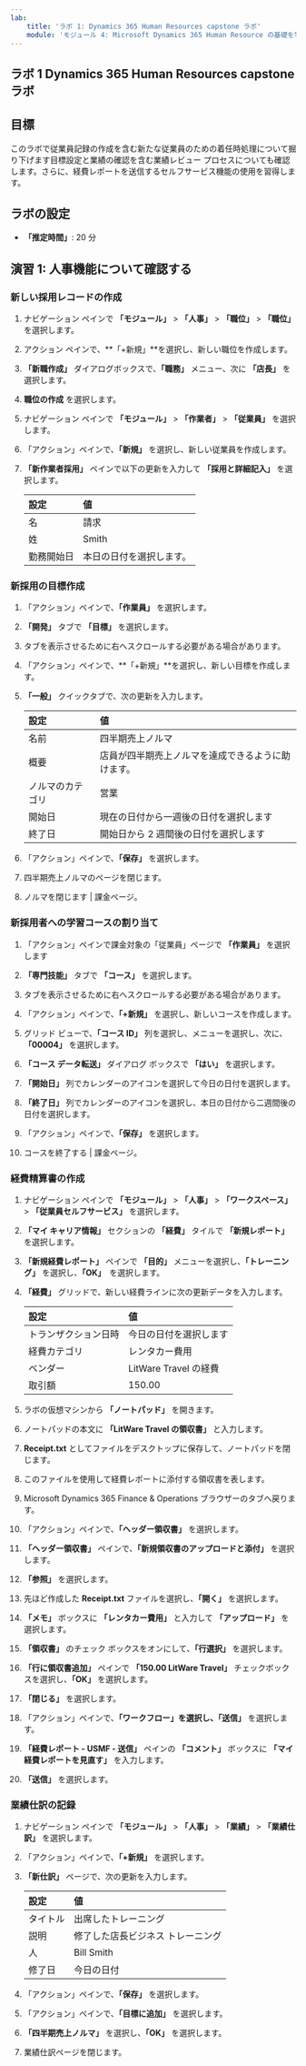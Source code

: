```yaml
---
lab:
    title: 'ラボ 1: Dynamics 365 Human Resources capstone ラボ'
    module: 'モジュール 4: Microsoft Dynamics 365 Human Resource の基礎を学ぶ'
---
```


## ラボ 1 Dynamics 365 Human Resources capstone ラボ

## 目標

このラボで従業員記録の作成を含む新たな従業員のための着任時処理について掘り下げます目標設定と業績の確認を含む業績レビュー プロセスについても確認します。さらに、経費レポートを送信するセルフサービス機能の使用を習得します。

## ラボの設定

- **「推定時間」**: 20 分 

## 演習 1: 人事機能について確認する

### 新しい採用レコードの作成

1. ナビゲーション ペインで **「モジュール」** > **「人事」** > **「職位」** > **「職位」** を選択します。

1. アクション ペインで、**「+新規」**を選択し、新しい職位を作成します。

1. **「新職作成」** ダイアログボックスで、**「職務」** メニュー、次に **「店長」** を選択します。

1. **職位の作成** を選択します。

1. ナビゲーション ペインで **「モジュール」** > **「作業者」** > **「従業員」** を選択します。

1. 「アクション」ペインで、**「新規」** を選択し、新しい従業員を作成します。

1. **「新作業者採用」** ペインで以下の更新を入力して **「採用と詳細記入」** を選択します。

    | **設定** | **値** |
    | :--- | :---- |
    | 名 | 請求 |
    | 姓 | Smith |
    | 勤務開始日 | 本日の日付を選択します。|

### 新採用の目標作成

1. 「アクション」ペインで、**「作業員」** を選択します。

1. **「開発」** タブで **「目標」** を選択します。

1. タブを表示させるために右へスクロールする必要がある場合があります。

1. 「アクション」ペインで、**「+新規」**を選択し、新しい目標を作成します。

1. **「一般」** クイックタブで、次の更新を入力します。

    | **設定** | **値** |
    | :--- | :---- |
    | 名前 | 四半期売上ノルマ |
    | 概要 | 店員が四半期売上ノルマを達成できるように助けます。 |
    | ノルマのカテゴリ | 営業 |
    | 開始日 | 現在の日付から一週後の日付を選択します |
    | 終了日 | 開始日から 2 週間後の日付を選択します |

1. 「アクション」ペインで、**「保存」** を選択します。

1. 四半期売上ノルマのページを閉じます。

1. ノルマを閉じます | 課金ページ。

### 新採用者への学習コースの割り当て

1. 「アクション」ペインで課金対象の「従業員」ページで **「作業員」** を選択します

1. **「専門技能」** タブで **「コース」** を選択します。

1. タブを表示させるために右へスクロールする必要がある場合があります。

1. 「アクション」ペインで、**「+新規」** を選択し、新しいコースを作成します。

1. グリッド ビューで、**「コース ID」** 列を選択し、メニューを選択し、次に、**「00004」** を選択します。

1. **「コース データ転送」** ダイアログ ボックスで **「はい」** を選択します。

1. **「開始日」** 列でカレンダーのアイコンを選択して今日の日付を選択します。

1. **「終了日」** 列でカレンダーのアイコンを選択し、本日の日付から二週間後の日付を選択します。

1. 「アクション」ペインで、**「保存」** を選択します。

1. コースを終了する | 課金ページ。

### 経費精算書の作成

1. ナビゲーション ペインで **「モジュール」** > **「人事」** > **「ワークスペース」** > **「従業員セルフサービス」** を選択します。

1. **「マイ キャリア情報」** セクションの **「経費」** タイルで **「新規レポート」** を選択します。

1. **「新規経費レポート」** ペインで **「目的」** メニューを選択し、**「トレーニング」** を選択し、**「OK」**　を選択します。

1. **「経費」** グリッドで、新しい経費ラインに次の更新データを入力します。

    | **設定** | **値** |
    | :--- | :---- |
    | トランザクション日時 | 今日の日付を選択します |
    | 経費カテゴリ | レンタカー費用 |
    | ベンダー | LitWare Travel の経費 |
    | 取引額 | 150.00 |

1. ラボの仮想マシンから **「ノートパッド」** を開きます。

1. ノートパッドの本文に **「LitWare Travel の領収書」** と入力します。

1. **Receipt.txt** としてファイルをデスクトップに保存して、ノートパッドを閉じます。

1. このファイルを使用して経費レポートに添付する領収書を表します。

1. Microsoft Dynamics 365 Finance & Operations ブラウザーのタブへ戻ります。

1. 「アクション」ペインで、**「ヘッダー領収書」** を選択します。

1. **「ヘッダー領収書」** ペインで、**「新規領収書のアップロードと添付」** を選択します。

1. **「参照」** を選択します。

1. 先ほど作成した **Receipt.txt** ファイルを選択し、**「開く」** を選択します。

1. **「メモ」** ボックスに **「レンタカー費用」** と入力して **「アップロード」** を選択します。

1. **「領収書」** のチェック ボックスをオンにして、**「行選択」** を選択します。

1. **「行に領収書追加」** ペインで **「150.00 LitWare Travel」** チェックボックスを選択し、**「OK」** を選択します。

1. **「閉じる」** を選択します。

1. 「アクション」ペインで、**「ワークフロー」**を選択し、**「送信」** を選択します。

1. **「経費レポート - USMF - 送信」** ペインの **「コメント」** ボックスに **「マイ経費レポートを見直す」** を入力します。

1. **「送信」** を選択します。

### 業績仕訳の記録

1. ナビゲーション ペインで **「モジュール」** > **「人事」** > **「業績」** > **「業績仕訳」** を選択します。

1. 「アクション」ペインで、**「+新規」** を選択します。

1. **「新仕訳」** ページで、次の更新を入力します。


    | **設定** | **値** |
    | :--- | :---- |
    | タイトル | 出席したトレーニング |
    | 説明 | 修了した店長ビジネス トレーニング |
    | 人 | Bill Smith |
    | 修了日 | 今日の日付 |

1. 「アクション」ペインで、**「保存」** を選択します。

1. 「アクション」ペインで、**「目標に追加」** を選択します。

1. **「四半期売上ノルマ」** を選択し、**「OK」** を選択します。

1. 業績仕訳ページを閉じます。
